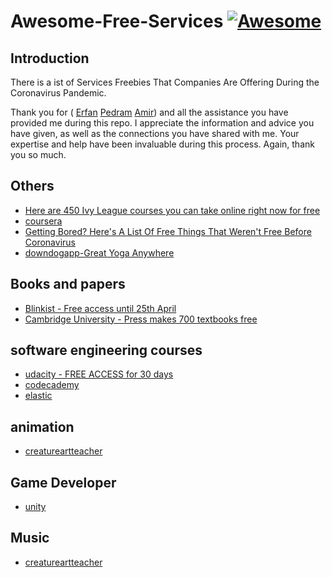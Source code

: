# Awesome-Free-Services [![Awesome](https://cdn.rawgit.com/sindresorhus/awesome/d7305f38d29fed78fa85652e3a63e154dd8e8829/media/badge.svg)](https://github.com/sajjadtaghilou/Awesome-Free-Services)



Introduction
------------

There is a ist of Services Freebies That Companies Are Offering During the Coronavirus Pandemic.


Thank you for ( [Erfan](https://twitter.com/Erfan_Mrk) [Pedram](https://twitter.com/iampedii) [Amir](https://twitter.com/serpicoo__)) and all the assistance you have provided me during this repo. I appreciate the information and advice you have given, as well as the connections you have shared with me. Your expertise and help have been invaluable during this process. Again, thank you so much.


Others
-------
- [Here are 450 Ivy League courses you can take online right now for free
](https://www.freecodecamp.org/news/ivy-league-free-online-courses-a0d7ae675869/)
- [coursera](https://blog.coursera.org/coursera-together-free-online-learning-during-covid-19)
- [Getting Bored? Here's A List Of Free Things That Weren't Free Before Coronavirus](https://www.npr.org/2020/03/20/818670715/getting-bored-heres-a-list-of-free-things-that-werent-free-before-coronavirus?t=1584802858090)
- [downdogapp-Great Yoga Anywhere](https://www.downdogapp.com/)




Books and papers
-------
- [Blinkist - Free access until 25th April](https://www.blinkist.com/)
- [Cambridge University -  Press makes 700 textbooks free](https://www.cambridge.org/core/what-we-publish/textbooks)

software engineering courses
-------
- [udacity - FREE ACCESS for 30 days](https://www.udacity.com/)
- [codecademy](https://pro.codecademy.com/learn-from-home/?utm_source=contentful_banner&utm_medium=referral&utm_campaign=learn_from_home)
- [elastic](https://training.elastic.co/learn-from-home/)

animation
-------
- [creatureartteacher](https://creatureartteacher.com/)

Game Developer
-------
- [unity](https://learn.unity.com/)

Music
-------
- [creatureartteacher](https://creatureartteacher.com/)



